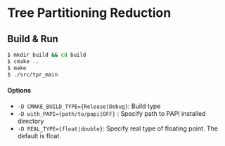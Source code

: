 # Tree Partitioning Reduction

## Build & Run

```sh
$ mkdir build && cd build
$ cmake ..
$ make
$ ./src/tpr_main
```

#### Options
 - `-D CMAKE_BUILD_TYPE={Release|Debug}`: Build type
 - `-D with_PAPI={path/to/papi|OFF}` : Specify path to PAPI installed directory
 - `-D REAL_TYPE={float|double}`: Specify real type of floating point. The default is float.

